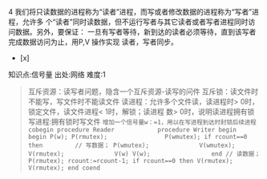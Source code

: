 4
我们将只读数据的进程称为“读者”进程，而写或者修改数据的进程称为“写者”进程，允许多
个“读者”同时读数据，但不运行写者与其它读者或者写者进程同时访问数据。另外，要保证：
一旦有写者等待，新到达的读者必须等待，直到该写者完成数据访问为止，用P,V 操作实现 读者，写者同步。
- [x]

知识点:信号量
出处:网络
难度:1
> 互斥资源：读写者问题，隐含一个互斥资源-读写的问件
> 互斥锁：读文件时不能写，写文件时不能读文件
> 读进程：允许多个文件读，读进程时> 0时，锁定文件，读文件进程< 1时，解锁；读进程 数> 0时，说明读进程拥有锁
> 写进程:拥有锁时写文件
>     ```
>      增加一个信号量w：=1，用以在写进程到达时封锁后续进程
>        cobegin
>        procedure Reader            procedure Writer
>          begin                       begin
>                                      P(w);
>            P(rmutex);                P(wmutex);
>            if rcount==0 then         // 写数据；
>              P(wmutex);              V(wmutex);
>              V(rmutex);              V(w)
>              V(w);                 end
>              // 读数据；
>              P(rmutex);
>              rcount:=rcount-1;
>              if rcount==0 then
>               V(rmutex);
>                V(rmutex);
>                end
>        coend
>     ```
